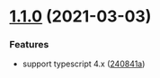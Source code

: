 # [1.1.0](https://github.com/ammmze/react-docgen-typescript-lang-service/compare/v1.0.2...v1.1.0) (2021-03-03)


### Features

* support typescript 4.x ([240841a](https://github.com/ammmze/react-docgen-typescript-lang-service/commit/240841a1d5800e77cf4e79ab6f09c1999c2e0329))
